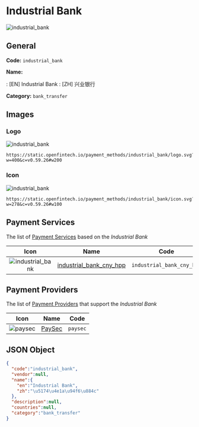 
# Industrial Bank 
![industrial_bank](https://static.openfintech.io/payment_methods/industrial_bank/logo.svg?w=400&c=v0.59.26#w200)  

## General 
**Code:** `industrial_bank` 
 
**Name:** 
 
:	[EN] Industrial Bank 
:	[ZH] 兴业银行 
 
**Category:** `bank_transfer` 
 

## Images 

### Logo 
![industrial_bank](https://static.openfintech.io/payment_methods/industrial_bank/logo.svg?w=400&c=v0.59.26#w200)  

```
https://static.openfintech.io/payment_methods/industrial_bank/logo.svg?w=400&c=v0.59.26#w200
```  

### Icon 
![industrial_bank](https://static.openfintech.io/payment_methods/industrial_bank/icon.svg?w=278&c=v0.59.26#w100)  

```
https://static.openfintech.io/payment_methods/industrial_bank/icon.svg?w=278&c=v0.59.26#w100
```  

## Payment Services 
 
The list of [Payment Services](#) based on the _Industrial Bank_ 

|Icon|Name|Code| 
|:---:|:---:|:---:| 
|![industrial_bank](https://static.openfintech.io/payment_methods/industrial_bank/icon.svg?w=278&c=v0.59.26#w100) |[industrial_bank_cny_hpp](#)|`industrial_bank_cny_hpp`| 
 

## Payment Providers 
 
The list of [Payment Providers](/providers) that support the _Industrial Bank_ 

|Icon|Name|Code| 
|:---:|:---:|:---:| 
|![paysec](https://static.openfintech.io/payment_providers/paysec/icon.png?w=278&c=v0.59.26#w100) |[PaySec](/payment-providers/paysec)|`paysec`| 
 

## JSON Object 

```json
{
  "code":"industrial_bank",
  "vendor":null,
  "name":{
    "en":"Industrial Bank",
    "zh":"\u5174\u4e1a\u94f6\u884c"
  },
  "description":null,
  "countries":null,
  "category":"bank_transfer"
}
```  
